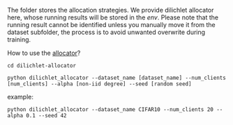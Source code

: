 The folder stores the allocation strategies. 
We provide dilichlet allocator here, whose running results will be stored in the *env*.
Please note that the running result cannot be identified unless you manually move it from the dataset subfolder, the process
is to avoid unwanted overwrite during training.

How to use the [allocator](dilichlet_allocator%2Fdilichlet_allocator.py)?

`cd dilichlet-allocator`

`python dilichlet_allocator --dataset_name [dataset_name] --num_clients [num_clients] --alpha [non-iid degree] --seed [random seed]`

example:

`python dilichlet_allocator --dataset_name CIFAR10 --num_clients 20 --alpha 0.1 --seed 42`
